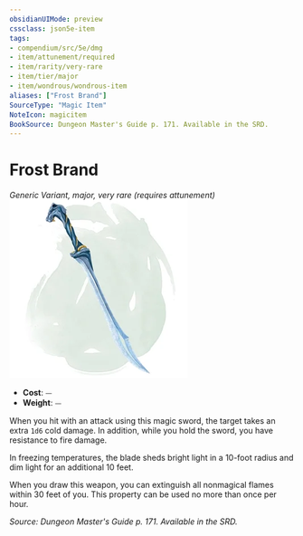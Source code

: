 ```yaml
---
obsidianUIMode: preview
cssclass: json5e-item
tags:
- compendium/src/5e/dmg
- item/attunement/required
- item/rarity/very-rare
- item/tier/major
- item/wondrous/wondrous-item
aliases: ["Frost Brand"]
SourceType: "Magic Item"
NoteIcon: magicitem
BookSource: Dungeon Master's Guide p. 171. Available in the SRD.
---
```

# Frost Brand
*Generic Variant, major, very rare (requires attunement)*  
![](https://raw.githubusercontent.com/5etools-mirror-2/5etools-img/main/items/DMG/Frost%20Brand.webp#right)  

- **Cost**: ⏤
- **Weight**: ⏤

When you hit with an attack using this magic sword, the target takes an extra `1d6` cold damage. In addition, while you hold the sword, you have resistance to fire damage.

In freezing temperatures, the blade sheds bright light in a 10-foot radius and dim light for an additional 10 feet.

When you draw this weapon, you can extinguish all nonmagical flames within 30 feet of you. This property can be used no more than once per hour.

*Source: Dungeon Master's Guide p. 171. Available in the SRD.*